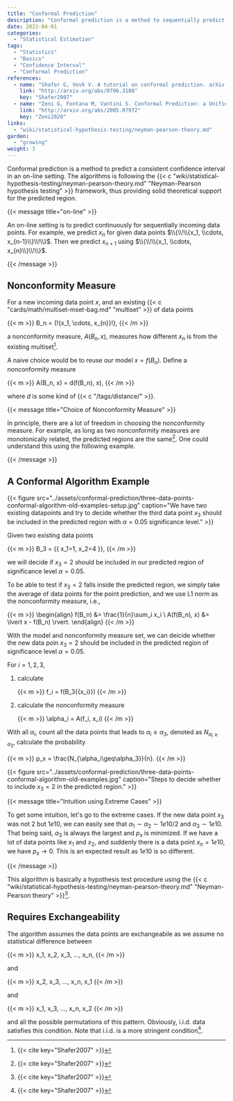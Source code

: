 ```yaml
---
title: "Conformal Prediction"
description: "Conformal prediction is a method to sequentially predict consistent confidence intervals using nonconformity measures."
date: 2022-04-01
categories:
  - "Statistical Estimation"
tags:
  - "Statistics"
  - "Basics"
  - "Confidence Interval"
  - "Conformal Prediction"
references:
  - name: "Shafer G, Vovk V. A tutorial on conformal prediction. arXiv [cs.LG]. 2007. Available: http://arxiv.org/abs/0706.3188"
    link: "http://arxiv.org/abs/0706.3188"
    key: "Shafer2007"
  - name: "Zeni G, Fontana M, Vantini S. Conformal Prediction: a Unified Review of Theory and New Challenges. arXiv [cs.LG]. 2020. Available: http://arxiv.org/abs/2005.07972"
    link: "http://arxiv.org/abs/2005.07972"
    key: "Zeni2020"
links:
  - "wiki/statistical-hypothesis-testing/neyman-pearson-theory.md"
garden:
  - "growing"
weight: 3
---
```


Conformal prediction is a method to predict a consistent confidence interval in an on-line setting. The algorithms is following the {{< c "wiki/statistical-hypothesis-testing/neyman-pearson-theory.md" "Neyman-Pearson hypothesis testing" >}} framework, thus providing solid theoretical support for the predicted region.

{{< message title="on-line" >}}

An on-line setting is to predict continuously for sequentially incoming data points. For example, we predict $x_n$ for given data points $\\{\\!\\{x_1, \\cdots, x_{n-1}\\}\\!\\}$. Then we predict $x_{n+1}$ using $\\{\\!\\{x_1, \\cdots, x_{n}\\}\\!\\}$.

{{< /message >}}


## Nonconformity Measure

For a new incoming data point $x$, and an existing {{< c "cards/math/multiset-mset-bag.md" "multiset" >}} of data points

{{< m >}}
B_n = \{\!\{x_1, \cdots, x_{n}\}\!\},
{{< /m >}}

a nonconformity measure, $A(B_n, x)$, measures how different $x_n$ is from the existing multiset[^Shafer2007].

A naive choice would be to reuse our model $x = f(B_n)$. Define a nonconformity measure

{{< m >}}
A(B_n, x) = d(f(B_n), x),
{{< /m >}}

where $d$ is some kind of {{< c "/tags/distance/" >}}.

{{< message title="Choice of Nonconformity Measure" >}}

In principle, there are a lot of freedom in choosing the nonconformity measure. For example, as long as two nonconformity measures are monotonically related, the predicted regions are the same[^Shafer2007]. One could understand this using the following example.

{{< /message >}}



## A Conformal Algorithm Example


{{< figure src="../assets/conformal-prediction/three-data-points-conformal-algorithm-old-examples-setup.jpg" caption="We have two existing datapoints and try to decide whether the third data point $x_3$ should be included in the predicted region with $\alpha=0.05$ significance level." >}}

Given two existing data points

{{< m >}}
B_3 = \{\{ x_1=1, x_2=4 \}\},
{{< /m >}}

we will decide if $x_3=2$ should be included in our predicted region of significance level $\alpha=0.05$.

To be able to test if $x_3=2$ falls inside the predicted region, we simply take the average of data points for the point prediction, and we use L1 norm as the nonconformity measure, i.e.,

{{< m >}}
\begin{align}
f(B_n) &= \frac{1}{n}\sum_i x_i \\
A(f(B_n), x) &= \lvert x - f(B_n) \rvert.
\end{align}
{{< /m >}}

With the model and nonconformity measure set, we can deicide whether the new data poin $x_3 = 2$ should be included in the predicted region of significance level $\alpha=0.05$.

For $i=1,2,3$,

1. calculate

   {{< m >}}
   f_i = f(B_3\{\{x_i\}\})
   {{< /m >}}

2. calculate the nonconformity measure

   {{< m >}}
   \alpha_i = A(f_i, x_i)
   {{< /m >}}

With all $\alpha_i$, count all the data points that leads to $\alpha_i\geq \alpha_3$, denoted as $N_{\alpha_i\geq\alpha_3}$, calculate the probability

{{< m >}}
p_x = \frac{N_{\alpha_i\geq\alpha_3}}{n}.
{{< /m >}}

{{< figure src="../assets/conformal-prediction/three-data-points-conformal-algorithm-old-examples.jpg" caption="Steps to decide whether to include $x_3=2$ in the predicted region." >}}


{{< message title="Intuition using Extreme Cases" >}}

To get some intuition, let's go to the extreme cases. If the new data point $x_3$ was not $2$ but $1e10$, we can easily see that $\alpha_1\sim\alpha_2\sim 1e10/2$ and $\alpha_3\sim 1e10$. That being said, $\alpha_3$ is always the largest and $p_x$ is minimized. If we have a lot of data points like $x_1$ and $x_2$, and suddenly there is a data point $x_n=1e10$, we have $p_x\to0$. This is an expected result as $1e10$ is so different.

{{< /message >}}

This algorithm is basically a hypothesis test procedure using the {{< c "wiki/statistical-hypothesis-testing/neyman-pearson-theory.md" "Neyman-Pearson theory" >}}[^Shafer2007].

## Requires Exchangeability

The algorithm assumes the data points are exchangeabile as we assume no statistical difference between

{{< m >}}
x_1, x_2, x_3, ..., x_n,
{{< /m >}}

and

{{< m >}}
x_2, x_3, ..., x_n, x_1
{{< /m >}}

and

{{< m >}}
x_1, x_3, ..., x_n, x_2
{{< /m >}}

and all the possible permutations of this pattern. Obviously, i.i.d. data satisfies this condition. Note that i.i.d. is a more stringent condition[^Shafer2007].



[^Shafer2007]: {{< cite key="Shafer2007" >}}